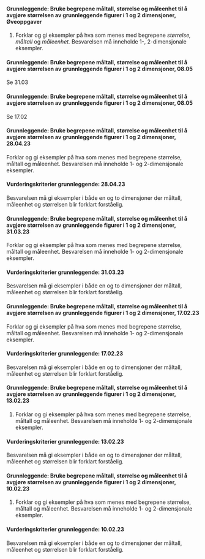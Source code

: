 #### Grunnleggende: Bruke begrepene måltall, størrelse og måleenhet til å avgjøre størrelsen av grunnleggende figurer i 1 og 2 dimensjoner,  Øveoppgaver

1. Forklar og gi eksempler på hva som menes med begrepene *størrelse,
    måltall* og *måleenhet.* Besvarelsen må inneholde 1-, 2-dimensjonale
    eksempler.

#### Grunnleggende: Bruke begrepene måltall, størrelse og måleenhet til å avgjøre størrelsen av grunnleggende figurer i 1 og 2 dimensjoner,  08.05

Se 31.03

#### Grunnleggende: Bruke begrepene måltall, størrelse og måleenhet til å avgjøre størrelsen av grunnleggende figurer i 1 og 2 dimensjoner,  08.05

Se 17.02

#### Grunnleggende: Bruke begrepene måltall, størrelse og måleenhet til å avgjøre størrelsen av grunnleggende figurer i 1 og 2 dimensjoner,  28.04.23

Forklar og gi eksempler på hva som menes med begrepene størrelse, måltall og måleenhet. Besvarelsen må inneholde 1- og 2-dimensjonale eksempler.

#### Vurderingskriterier grunnleggende:  28.04.23

Besvarelsen må gi eksempler i både en og to dimensjoner der måltall, måleenhet og størrelsen blir forklart forståelig.

#### Grunnleggende: Bruke begrepene måltall, størrelse og måleenhet til å avgjøre størrelsen av grunnleggende figurer i 1 og 2 dimensjoner,  31.03.23

Forklar og gi eksempler på hva som menes med begrepene størrelse, måltall og måleenhet. Besvarelsen må inneholde 1- og 2-dimensjonale eksempler.

#### Vurderingskriterier grunnleggende:  31.03.23

Besvarelsen må gi eksempler i både en og to dimensjoner der måltall, måleenhet og størrelsen blir forklart forståelig.

#### Grunnleggende: Bruke begrepene måltall, størrelse og måleenhet til å avgjøre størrelsen av grunnleggende figurer i 1 og 2 dimensjoner,  17.02.23

Forklar og gi eksempler på hva som menes med begrepene størrelse, måltall og måleenhet. Besvarelsen må inneholde 1- og 2-dimensjonale eksempler.

#### Vurderingskriterier grunnleggende:  17.02.23

Besvarelsen må gi eksempler i både en og to dimensjoner der måltall, måleenhet og størrelsen blir forklart forståelig.

#### Grunnleggende: Bruke begrepene måltall, størrelse og måleenhet til å avgjøre størrelsen av grunnleggende figurer i 1 og 2 dimensjoner,  13.02.23

1. Forklar og gi eksempler på hva som menes med begrepene størrelse, måltall og måleenhet. Besvarelsen må inneholde 1- og 2-dimensjonale eksempler.

#### Vurderingskriterier grunnleggende:  13.02.23

Besvarelsen må gi eksempler i både en og to dimensjoner der måltall, måleenhet og størrelsen blir forklart forståelig.

#### Grunnleggende: Bruke begrepene måltall, størrelse og måleenhet til å avgjøre størrelsen av grunnleggende figurer i 1 og 2 dimensjoner,  10.02.23

1. Forklar og gi eksempler på hva som menes med begrepene størrelse, måltall og måleenhet. Besvarelsen må inneholde 1- og 2-dimensjonale eksempler.

#### Vurderingskriterier grunnleggende:  10.02.23

Besvarelsen må gi eksempler i både en og to dimensjoner der måltall, måleenhet og størrelsen blir forklart forståelig.

